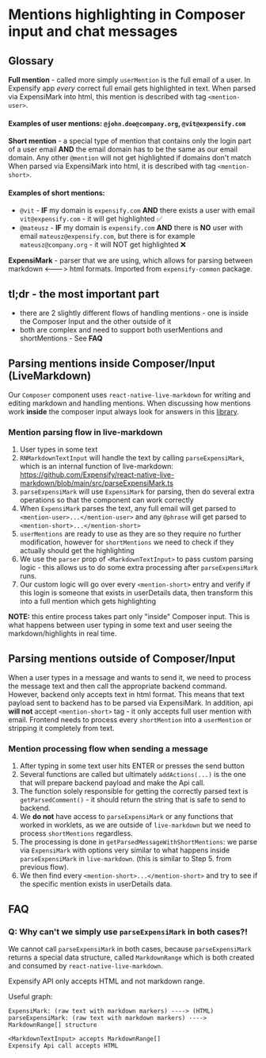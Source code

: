 # Mentions highlighting in Composer input and chat messages

## Glossary
**Full mention** - called more simply `userMention` is the full email of a user. In Expensify app _every_ correct full email gets highlighted in text.
When parsed via ExpensiMark into html, this mention is described with tag `<mention-user>`.  
#### Examples of user mentions: `@john.doe@company.org`, `@vit@expensify.com`

**Short mention** - a special type of mention that contains only the login part of a user email **AND** the email domain has to be the same as our email domain. Any other `@mention` will not get highlighted if domains don't match
When parsed via ExpensiMark into html, it is described with tag `<mention-short>`.  

#### Examples of short mentions:
 - `@vit` - **IF** my domain is `expensify.com` **AND** there exists a user with email `vit@expensify.com` - it will get highlighted ✅
 - `@mateusz` - **IF** my domain is `expensify.com` **AND** there is **NO** user with email `mateusz@expensify.com`, but there is for example `mateusz@company.org` - it will NOT get highlighted ❌

**ExpensiMark** - parser that we are using, which allows for parsing between markdown <---> html formats. Imported from `expensify-common` package.

## tl;dr - the most important part
  - there are 2 slightly different flows of handling mentions - one is inside the Composer Input and the other outside of it
  - both are complex and need to support both userMentions and shortMentions - See **FAQ**

## Parsing mentions inside Composer/Input (LiveMarkdown)
Our `Composer` component uses `react-native-live-markdown` for writing and editing markdown and handling mentions. When discussing how mentions work **inside** the composer input always look for answers in this [library](https://github.com/Expensify/react-native-live-markdown).

### Mention parsing flow in live-markdown
1. User types in some text
2. `RNMarkdownTextInput` will handle the text by calling `parseExpensiMark`, which is an internal function of live-markdown: https://github.com/Expensify/react-native-live-markdown/blob/main/src/parseExpensiMark.ts
3. `parseExpensiMark` will use `ExpensiMark` for parsing, then do several extra operations so that the component can work correctly
4. When `ExpensiMark` parses the text, any full email will get parsed to `<mention-user>...</mention-user>` and any `@phrase` will get parsed to `<mention-short>...</mention-short>`
5. `userMentions` are ready to use as they are so they require no further modification, however for `shortMentions` we need to check if they actually should get the highlighting
5. We use the `parser` prop of `<MarkdownTextInput>` to pass custom parsing logic - this allows us to do some extra processing after `parseExpensiMark` runs.
6. Our custom logic will go over every `<mention-short>` entry and verify if this login is someone that exists in userDetails data, then transform this into a full mention which gets highlighting

**NOTE:** this entire process takes part only "inside" Composer input. This is what happens between user typing in some text and user seeing the markdown/highlights in real time.

## Parsing mentions outside of Composer/Input
When a user types in a message and wants to send it, we need to process the message text and then call the appropriate backend command.
However, backend only accepts text in html format. This means that text payload sent to backend has to be parsed via ExpensiMark. In addition, api **will not** accept `<mention-short>` tag - it only accepts full user mention with email. Frontend needs to process every `shortMention` into a `userMention` or stripping it completely from text.

### Mention processing flow when sending a message
1. After typing in some text user hits ENTER or presses the send button
2. Several functions are called but ultimately `addActions(...)` is the one that will prepare backend payload and make the Api call.
3. The function solely responsible for getting the correctly parsed text is `getParsedComment()` - it should return the string that is safe to send to backend.
4. We **do not** have access to `parseExpensiMark` or any functions that worked in worklets, as we are outside of `live-markdown` but we need to process `shortMentions` regardless.
5. The processing is done in `getParsedMessageWithShortMentions`: we parse via `ExpensiMark` with options very similar to what happens inside `parseExpensiMark` in `live-markdown`. (this is similar to Step 5. from previous flow).
6. We then find every `<mention-short>...</mention-short>` and try to see if the specific mention exists in userDetails data.

## FAQ
### Q: Why can't we simply use `parseExpensiMark` in both cases?!
We cannot call `parseExpensiMark` in both cases, because `parseExpensiMark` returns a special data structure, called `MarkdownRange` which is both created and consumed by `react-native-live-markdown`.

Expensify API only accepts HTML and not markdown range.

Useful graph:
```
ExpensiMark: (raw text with markdown markers) ----> (HTML)
parseExpensiMark: (raw text with markdown markers) ----> MarkdownRange[] structure
```
```
<MarkdownTextInput> accepts MarkdownRange[]
Expensify Api call accepts HTML
```
